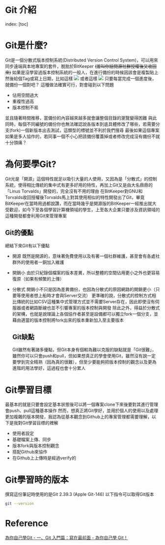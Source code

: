 # Git 介紹

index:
[toc]

# Git是什麼?
Git是一個分散式版本控制系統(Distributed Version Control System)，可以用來同步遠端與本地專案的套件，脫胎於BitKeeper ~~(誰叫你給開源社群授權後又收回來)~~
如果是沒學習過版本控制系統的一般人，在進行備份的時候因該會是複製貼上然後給個Tag或寫上日期，比如這樣
![](Pictures/how-to-backup.png)
或者這樣
![](Pictures/how-to-backup0.png)
只要每當完成一個進度後，就備份一個對吧？
這種做法確實可行，對會碰到以下問題
- 佔用空間過大
- 重複性過高
- 版本控制不易

並且隨著時間推移，當備份的內容越來越多就會讓整個目錄的瀏覽變得困難
與此同時，每個不同編號的備份你也無法確認說各版本到底具體修改了哪些，若需要分支(fork)一個新版本出去測試，這類型的標號並不利於我們搜尋
最後如果這個專案如果是多人協作的，若同事一個不小心把該備份覆蓋掉或者修改完成沒有備份不就十分頭痛？

# 為何要學Git?
Git光是「開源」這個特性就足以吸引大量的人使用，又因為是「分散式」的控制系統，使得相比傳統的集中式有更多好用的特性，再加上Git又是由大名鼎鼎的「Linus Torvalds」開發的，完全沒有不用的理由
在BitKeeper對GNU和Torvalds收回授權後Torvalds馬上對其使用相似的特性開發出了Git，畢竟BitKeeper在當時用過都說讚，而在當時幾乎是開源版的BitKeeper一經推出就大受歡迎，如今下至各個學習計算機領域的學生，上至各大企業只要涉及資訊領域的這種開發都會利用Git來管理專案

## Git的優點
總結下來Git有以下優點
- 開源
  既然是開源的，意味著免費使用以及有著一個社群維護，甚至會有各處社群外的使用者一銅加入維護
- 開銷小
  由於只紀錄個檔案的版本差異，所以整體的空間佔用更小之外也更容易復原（如果有頻繁的上傳）
- 分散式
  開銷小不只是因為差異備份，也因為分散式的原因網路的開銷更小（只要等使用者想上船時才會與Server交流）
  更準確的說，分散式的控制方式相比傳統的比如CSV這種集中式管理方式並不需要Server存在，因此即使沒有伺服器或者網路斷線也並不引響專案的版本控制與開發
  除此之外，得益於分散式的架構，也就是說理論上各個協作者甚至是設備都可以獨立fork一個分支，並藉由適當的版本控制將fork出來的版本重新加入至主要版本

  ## Git缺點
  Git雖然有著諸多優點，但Git本身有個較為難以克服的缺點就是「Git很難」，雖然你可以只會push和pull，但如果想真正的學會使用Git，雖然沒有說一定要學到完全精熟（因為真的很難），但至少要能夠把版本控制的觀念以及更為進階的用法學好，這過程也會十分累人

# Git學習目標
最基本的就是只要會設定基本狀態後可以將一個專案clone下來後要對其進行管理會push、pull這種基本操作
然而，想真正將Git學好，並用於個人的使用以及處理更加複雜的版本開發，我認為從基本觀念到Github上的專案管理都需要理解，以下是我對Git學習目標的裡解
- 使用者設定
- 基礎檔案上傳、同步
- 版本fork與版本控制觀念
- 搭配Github來協作
- 在Github上上傳時是經過verify的

# Git學習時的版本
撰寫這份筆記時使用的是Git 2.39.3 (Apple Git-146)
以下指令可以取得Git版本
```zsh
git --version
```

# Reference
[為你自己學Git - 一、Git 入門篇：寫在最前面 - 為你自己學 Git！](https://gitbook.tw/chapters/introduction/about-this-book)
